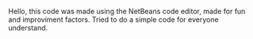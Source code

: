 Hello, this code was made using the NetBeans code editor, made for fun and improviment factors.
Tried to do a simple code for everyone understand.
